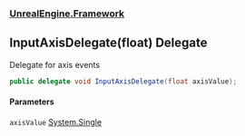 ### [UnrealEngine.Framework](UnrealEngine_Framework.md 'UnrealEngine.Framework')
## InputAxisDelegate(float) Delegate
Delegate for axis events  
```csharp
public delegate void InputAxisDelegate(float axisValue);
```
#### Parameters
<a name='UnrealEngine_Framework_InputAxisDelegate(float)_axisValue'></a>
`axisValue` [System.Single](https://docs.microsoft.com/en-us/dotnet/api/System.Single 'System.Single')  
  
